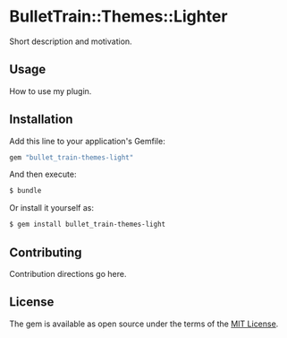 # BulletTrain::Themes::Lighter
Short description and motivation.

## Usage
How to use my plugin.

## Installation
Add this line to your application's Gemfile:

```ruby
gem "bullet_train-themes-light"
```

And then execute:
```bash
$ bundle
```

Or install it yourself as:
```bash
$ gem install bullet_train-themes-light
```

## Contributing
Contribution directions go here.

## License
The gem is available as open source under the terms of the [MIT License](https://opensource.org/licenses/MIT).
